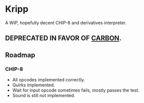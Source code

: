 # Kripp
A WIP, hopefully decent CHIP-8 and derivatives interpreter.
## DEPRECATED IN FAVOR OF [CARBON](https://github.com/Deltara3/Carbon).

## Roadmap
### CHIP-8
- All opcodes implemented correctly.
- Quirks implemented.
- Wait for input opcode sometimes fails, mostly passes the test.
- Sound is still not implemented.
